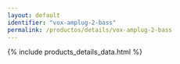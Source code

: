 ```yaml
---
layout: default
identifier: "vox-amplug-2-bass"
permalink: /productos/details/vox-amplug-2-bass
---
```


{% include products_details_data.html %}
